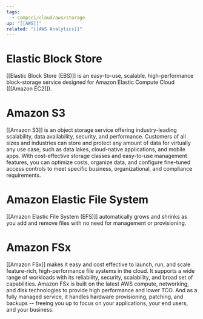 ```yaml
---
tags:
  - compsci/cloud/aws/storage
up: "[[AWS]]"
related: "[[AWS Analytics]]"
---
```



# Elastic Block Store
[[Elastic Block Store (EBS)]]  is an easy-to-use, scalable, high-performance block-storage service designed for Amazon Elastic Compute Cloud ([[Amazon EC2]]). 

# Amazon S3
[[Amazon S3]] is an object storage service offering industry-leading scalability, data availability, security, and performance. Customers of all sizes and industries can store and protect any amount of data for virtually any use case, such as data lakes, cloud-native applications, and mobile apps. With cost-effective storage classes and easy-to-use management features, you can optimize costs, organize data, and configure fine-tuned access controls to meet specific business, organizational, and compliance requirements.

# Amazon Elastic File System
[[Amazon Elastic File System (EFS)]] automatically grows and shrinks as you add and remove files with no need for management or provisioning.

# Amazon FSx
[[Amazon FSx]] makes it easy and cost effective to launch, run, and scale feature-rich, high-performance file systems in the cloud. It supports a wide range of workloads with its reliability, security, scalability, and broad set of capabilities. Amazon FSx is built on the latest AWS compute, networking, and disk technologies to provide high performance and lower TCO. And as a fully managed service, it handles hardware provisioning, patching, and backups -- freeing you up to focus on your applications, your end users, and your business.
